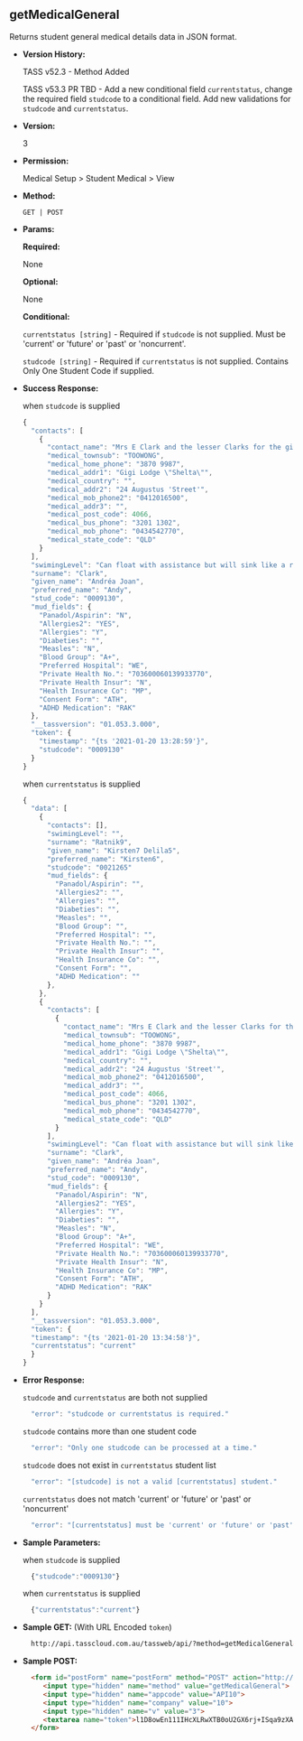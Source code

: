 **getMedicalGeneral**
----
  Returns student general medical details data in JSON format.
  
* **Version History:**

  TASS v52.3 - Method Added

  TASS v53.3 PR TBD - Add a new conditional field `currentstatus`, change the required field `studcode` to a conditional field. Add new validations for `studcode` and `currentstatus`.

* **Version:**

  3

* **Permission:**

  Medical Setup > Student Medical > View

* **Method:**

  `GET | POST`
  
*  **Params:**

   **Required:**
 
   None

   **Optional:**

   None

   **Conditional:**

   `currentstatus [string]` - Required if `studcode` is not supplied. Must be 'current' or 'future' or 'past' or 'noncurrent'.

   `studcode [string]` - Required if `currentstatus` is not supplied. Contains Only One Student Code if supplied.

* **Success Response:**

    when `studcode` is supplied
    ```javascript
    {
      "contacts": [
        {
          "contact_name": "Mrs E Clark and the lesser Clarks for the giant wombock trees",
          "medical_townsub": "TOOWONG",
          "medical_home_phone": "3870 9987",
          "medical_addr1": "Gigi Lodge \"Shelta\"",
          "medical_country": "",
          "medical_addr2": "24 Augustus 'Street'",
          "medical_mob_phone2": "0412016500",
          "medical_addr3": "",
          "medical_post_code": 4066,
          "medical_bus_phone": "3201 1302",
          "medical_mob_phone": "0434542770",
          "medical_state_code": "QLD"
        }
      ],
      "swimingLevel": "Can float with assistance but will sink like a rock if unass",
      "surname": "Clark",
      "given_name": "Andréa Joan",
      "preferred_name": "Andy",
      "stud_code": "0009130",
      "mud_fields": {
        "Panadol/Aspirin": "N",
        "Allergies2": "YES",
        "Allergies": "Y",
        "Diabeties": "",
        "Measles": "N",
        "Blood Group": "A+",
        "Preferred Hospital": "WE",
        "Private Health No.": "703600060139933770",
        "Private Health Insur": "N",
        "Health Insurance Co": "MP",
        "Consent Form": "ATH",
        "ADHD Medication": "RAK"
      },
      "__tassversion": "01.053.3.000",
      "token": {
        "timestamp": "{ts '2021-01-20 13:28:59'}",
        "studcode": "0009130"
      }
    }
    ```

    when `currentstatus` is supplied
    ```javascript
    {
      "data": [
        {
          "contacts": [],
          "swimingLevel": "",
          "surname": "Ratnik9",
          "given_name": "Kirsten7 Delila5",
          "preferred_name": "Kirsten6",
          "studcode": "0021265"
          "mud_fields": {
            "Panadol/Aspirin": "",
            "Allergies2": "",
            "Allergies": "",
            "Diabeties": "",
            "Measles": "",
            "Blood Group": "",
            "Preferred Hospital": "",
            "Private Health No.": "",
            "Private Health Insur": "",
            "Health Insurance Co": "",
            "Consent Form": "",
            "ADHD Medication": ""
          },
        },
        {
          "contacts": [
            {
              "contact_name": "Mrs E Clark and the lesser Clarks for the giant wombock trees",
              "medical_townsub": "TOOWONG",
              "medical_home_phone": "3870 9987",
              "medical_addr1": "Gigi Lodge \"Shelta\"",
              "medical_country": "",
              "medical_addr2": "24 Augustus 'Street'",
              "medical_mob_phone2": "0412016500",
              "medical_addr3": "",
              "medical_post_code": 4066,
              "medical_bus_phone": "3201 1302",
              "medical_mob_phone": "0434542770",
              "medical_state_code": "QLD"
            }
          ],
          "swimingLevel": "Can float with assistance but will sink like a rock if unass",
          "surname": "Clark",
          "given_name": "Andréa Joan",
          "preferred_name": "Andy",
          "stud_code": "0009130",
          "mud_fields": {
            "Panadol/Aspirin": "N",
            "Allergies2": "YES",
            "Allergies": "Y",
            "Diabeties": "",
            "Measles": "N",
            "Blood Group": "A+",
            "Preferred Hospital": "WE",
            "Private Health No.": "703600060139933770",
            "Private Health Insur": "N",
            "Health Insurance Co": "MP",
            "Consent Form": "ATH",
            "ADHD Medication": "RAK"
          }
        }
      ],
      "__tassversion": "01.053.3.000",
      "token": {
      "timestamp": "{ts '2021-01-20 13:34:58'}",
      "currentstatus": "current"
      }
    }
    ```
 
* **Error Response:**

    `studcode` and `currentstatus` are both not supplied
    ```javascript
      "error": "studcode or currentstatus is required."
    ```

    `studcode` contains more than one student code
    ```javascript
      "error": "Only one studcode can be processed at a time."
    ```

    `studcode` does not exist in `currentstatus` student list
    ```javascript
      "error": "[studcode] is not a valid [currentstatus] student."
    ```

    `currentstatus` does not match 'current' or 'future' or 'past' or 'noncurrent'
    ```javascript
      "error": "[currentstatus] must be 'current' or 'future' or 'past' or 'noncurrent'."
    ```
* **Sample Parameters:**

    when `studcode` is supplied
  ```javascript
    {"studcode":"0009130"}
  ```

    when `currentstatus` is supplied
  ```javascript
    {"currentstatus":"current"}
  ```
  
* **Sample GET:** (With URL Encoded `token`)

  ```HTML
    http://api.tasscloud.com.au/tassweb/api/?method=getMedicalGeneral&appcode=API10&company=10&v=3&token=l1D8owEn111IHcXLRwXTB0oU2GX6rj%2BISqa9zXA8We3J3mwgjW5pdUvFK3%2FIZ4mJ4bMyfKTmEoup%2B3tTE9GeLQ%3D%3D
  ```
  
* **Sample POST:**

  ```HTML
    <form id="postForm" name="postForm" method="POST" action="http://api.tasscloud.com.au/tassweb/api/">
       <input type="hidden" name="method" value="getMedicalGeneral">
       <input type="hidden" name="appcode" value="API10">
       <input type="hidden" name="company" value="10">
       <input type="hidden" name="v" value="3">
       <textarea name="token">l1D8owEn111IHcXLRwXTB0oU2GX6rj+ISqa9zXA8We3J3mwgjW5pdUvFK3/IZ4mJ4bMyfKTmEoup+3tTE9GeLQ==</textarea>
    </form>
  ```